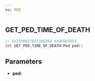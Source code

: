 ```yaml
---
ns: PED
---
```

## GET_PED_TIME_OF_DEATH

```c
// 0x1E98817B311AE98A 0xDF6D5D54
int GET_PED_TIME_OF_DEATH(Ped ped);
```

## Parameters
* **ped**:
